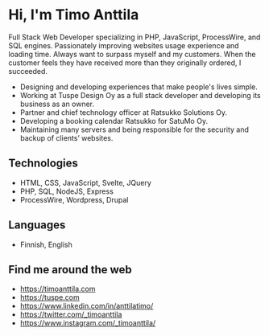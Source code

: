 # Hi, I'm Timo Anttila

Full Stack Web Developer specializing in PHP, JavaScript, ProcessWire, and SQL engines. Passionately improving websites usage experience and loading time. Always want to surpass myself and my customers. When the customer feels they have received more than they originally ordered, I succeeded.

- Designing and developing experiences that make people's lives simple.
- Working at Tuspe Design Oy as a full stack developer and developing its business as an owner.
- Partner and chief technology officer at Ratsukko Solutions Oy.
- Developing a booking calendar Ratsukko for SatuMo Oy.
- Maintaining many servers and being responsible for the security and backup of clients’ websites.

## Technologies
- HTML, CSS, JavaScript, Svelte, JQuery
- PHP, SQL, NodeJS, Express
- ProcessWire, Wordpress, Drupal

## Languages

- Finnish, English

## Find me around the web

- https://timoanttila.com
- https://tuspe.com
- https://www.linkedin.com/in/anttilatimo/
- https://twitter.com/_timoanttila
- https://www.instagram.com/_timoanttila/
